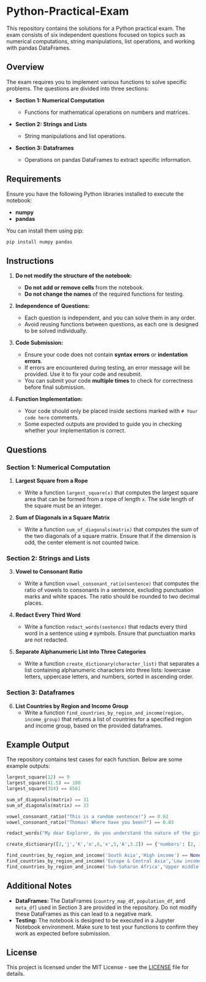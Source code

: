 # Python-Practical-Exam

This repository contains the solutions for a Python practical exam. The exam consists of six independent questions focused on topics such as numerical computations, string manipulations, list operations, and working with pandas DataFrames.

## Overview

The exam requires you to implement various functions to solve specific problems. The questions are divided into three sections:

- **Section 1: Numerical Computation**
  - Functions for mathematical operations on numbers and matrices.
  
- **Section 2: Strings and Lists**
  - String manipulations and list operations.
  
- **Section 3: Dataframes**
  - Operations on pandas DataFrames to extract specific information.

## Requirements

Ensure you have the following Python libraries installed to execute the notebook:

- **numpy**
- **pandas**

You can install them using pip:

```bash
pip install numpy pandas
```

## Instructions

1. **Do not modify the structure of the notebook:**
   - **Do not add or remove cells** from the notebook.
   - **Do not change the names** of the required functions for testing.

2. **Independence of Questions:**
   - Each question is independent, and you can solve them in any order.
   - Avoid reusing functions between questions, as each one is designed to be solved individually.

3. **Code Submission:**
   - Ensure your code does not contain **syntax errors** or **indentation errors**.
   - If errors are encountered during testing, an error message will be provided. Use it to fix your code and resubmit.
   - You can submit your code **multiple times** to check for correctness before final submission.

4. **Function Implementation:**
   - Your code should only be placed inside sections marked with `# Your code here` comments.
   - Some expected outputs are provided to guide you in checking whether your implementation is correct.

## Questions

### Section 1: Numerical Computation

1. **Largest Square from a Rope**
   - Write a function `largest_square(x)` that computes the largest square area that can be formed from a rope of length `x`. The side length of the square must be an integer.

2. **Sum of Diagonals in a Square Matrix**
   - Write a function `sum_of_diagonals(matrix)` that computes the sum of the two diagonals of a square matrix. Ensure that if the dimension is odd, the center element is not counted twice.

### Section 2: Strings and Lists

3. **Vowel to Consonant Ratio**
   - Write a function `vowel_consonant_ratio(sentence)` that computes the ratio of vowels to consonants in a sentence, excluding punctuation marks and white spaces. The ratio should be rounded to two decimal places.

4. **Redact Every Third Word**
   - Write a function `redact_words(sentence)` that redacts every third word in a sentence using `#` symbols. Ensure that punctuation marks are not redacted.

5. **Separate Alphanumeric List into Three Categories**
   - Write a function `create_dictionary(character_list)` that separates a list containing alphanumeric characters into three lists: lowercase letters, uppercase letters, and numbers, sorted in ascending order.

### Section 3: Dataframes

6. **List Countries by Region and Income Group**
   - Write a function `find_countries_by_region_and_income(region, income_group)` that returns a list of countries for a specified region and income group, based on the provided dataframes.

## Example Output

The repository contains test cases for each function. Below are some example outputs:

```python
largest_square(12) == 9
largest_square(41.5) == 100
largest_square(324) == 6561

sum_of_diagonals(matrix) == 31
sum_of_diagonals(matrix) == 33

vowel_consonant_ratio("This is a random sentence!") == 0.62
vowel_consonant_ratio("Thomas! Where have you been?") == 0.83

redact_words("My dear Explorer, do you understand the nature of the given question?") == 'My dear ########, do you ########## the nature ## the given ########?'

create_dictionary([2,'j','K','o',6,'x',5,'A',3.2]) == {'numbers': [2, 3.2, 5, 6], 'uppercase': ['A', 'K'], 'lowercase': ['j', 'o', 'x']}

find_countries_by_region_and_income('South Asia','High income') == None
find_countries_by_region_and_income('Europe & Central Asia','Low income') == ['Tajikistan']
find_countries_by_region_and_income('Sub-Saharan Africa','Upper middle income') == ['Botswana', 'Gabon', 'Equatorial Guinea', 'Mauritius', 'Namibia', 'South Africa']
```

## Additional Notes

- **DataFrames:** The DataFrames (`country_map_df`, `population_df`, and `meta_df`) used in Section 3 are provided in the repository. Do not modify these DataFrames as this can lead to a negative mark.
- **Testing:** The notebook is designed to be executed in a Jupyter Notebook environment. Make sure to test your functions to confirm they work as expected before submission.

## License

This project is licensed under the MIT License - see the [LICENSE](LICENSE) file for details.
